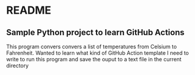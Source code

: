# README

## Sample Python project to learn GitHub Actions

This program convers convers a list of temperatures from Celsium to Fahrenheit. Wanted to learn what kind of GitHub Action template I need to write to run this program and save the ouput to a text file in the current directory


